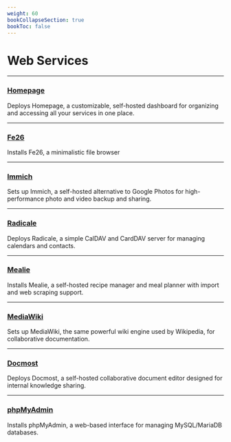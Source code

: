 ```yaml
---
weight: 60
bookCollapseSection: true
bookToc: false
---
```


# Web Services
---
### [**Homepage**](/docs/roles/web-services/homepage)

Deploys Homepage, a customizable, self-hosted dashboard for organizing and accessing all your services in one place.

---

### [**Fe26**](/docs/roles/web-services/fe26)

Installs Fe26, a    minimalistic file browser

---

### [**Immich**](/docs/roles/web-services/immich)

Sets up Immich, a self-hosted alternative to Google Photos for high-performance photo and video backup and sharing.

---

### [**Radicale**](/docs/roles/web-services/radicale)

Deploys Radicale, a simple CalDAV and CardDAV server for managing calendars and contacts.

---

### [**Mealie**](/docs/roles/web-services/mealie)

Installs Mealie, a self-hosted recipe manager and meal planner with import and web scraping support.

---

### [**MediaWiki**](/docs/roles/web-services/mediawiki)

Sets up MediaWiki, the same powerful wiki engine used by Wikipedia, for collaborative documentation.

---

### [**Docmost**](/docs/roles/web-services/docmost)

Deploys Docmost, a self-hosted collaborative document editor designed for internal knowledge sharing.

---

### [**phpMyAdmin**](/docs/roles/web-services/phpmyadmin)

Installs phpMyAdmin, a web-based interface for managing MySQL/MariaDB databases.
